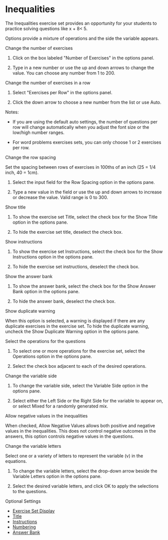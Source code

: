 # Inequalities

The Inequalities exercise set provides an opportunity for your students to practice solving questions like x + 8&lt; 5.

Options provide a mixture of operations and the side the variable appears.

Change the number of exercises

1. Click on the box labeled "Number of Exercises" in the options panel.

2. Type in a new number or use the up and down arrows to change the value. You can choose any number from 1 to 200.

Change the number of exercises in a row

1. Select "Exercises per Row" in the options panel.

2. Click the down arrow to choose a new number from the list or use Auto.

Notes:

- If you are using the default auto settings, the number of questions per row will change automatically when you adjust the font size or the low/high number ranges.

- For word problems exercises sets, you can only choose 1 or 2 exercises per row.

Change the row spacing

Set the spacing between rows of exercises in 100ths of an inch (25 = 1/4 inch, 40 = 1cm).

1. Select the input field for the Row Spacing option in the options pane.

2. Type a new value in the field or use the up and down arrows to increase or decrease the value. Valid range is 0 to 300.

Show title

1. To show the exercise set Title, select the check box for the Show Title option in the options pane.

2. To hide the exercise set title, deselect the check box.

Show instructions

1. To show the exercise set Instructions, select the check box for the Show Instructions option in the options pane.

2. To hide the exercise set instructions, deselect the check box.

Show the answer bank

1. To show the answer bank, select the check box for the Show Answer Bank option in the options pane.

2. To hide the answer bank, deselect the check box.

Show duplicate warning

When this option is selected, a warning is displayed if there are any duplicate exercises in the exercise set. To hide the duplicate warning, uncheck the Show Duplicate Warning option in the options pane.

Select the operations for the questions

1. To select one or more operations for the exercise set, select the Operations option in the options pane.

2. Select the check box adjacent to each of the desired operations.

Change the variable side

1. To change the variable side, select the Variable Side option in the options pane.

2. Select either the Left Side or the Right Side for the variable to appear on, or select Mixed for a randomly generated mix.

Allow negative values in the inequalities

When checked, Allow Negative Values allows both positive and negative values in the inequalities. This does not control negative outcomes in the answers, this option controls negative values in the questions.

Change the variable letters

Select one or a variety of letters to represent the variable (v) in the equations.

1. To change the variable letters, select the drop-down arrow beside the Variable Letters option in the options pane.

2. Select the desired variable letters, and click OK to apply the selections to the questions.

Optional Settings

- [Exercise Set Display](../../options/exercise-set-display-options.md)
- [Title](../../options/title-display-options.md)
- [Instructions](../../options/instructions-display-options.md)
- [Numbering](../../options/numbering-display-options.md)
- [Answer Bank](../../options/answer-bank-display-options.md)